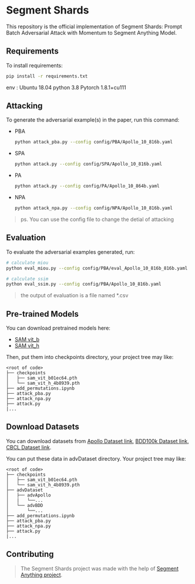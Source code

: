 # Segment Shards

This repository is the official implementation of Segment Shards: Prompt Batch Adversarial Attack with Momentum to Segment Anything Model.

## Requirements

To install requirements:

```bash
pip install -r requirements.txt
```

env : Ubuntu 18.04  python 3.8  Pytorch 1.8.1+cu111

## Attacking

To generate the adversarial example(s) in the paper, run this command:

- PBA

  ```bash
  python attack_pba.py --config config/PBA/Apollo_10_816b.yaml
  ```
- SPA

  ```bash
  python attack.py --config config/SPA/Apollo_10_816b.yaml
  ```
- PA

  ```bash
  python attack.py --config config/PA/Apollo_10_864b.yaml
  ```
- NPA

  ```bash
  python attack_npa.py --config config/NPA/Apollo_10_816b.yaml
  ```

> ps. You can use the config file to change the detial of attacking

## Evaluation

To evaluate the adversarial examples generated, run:

```bash
# calculate miou
python eval_miou.py --config config/PBA/eval_Apollo_10_816b_816b.yaml
```

```bash
# calculate ssim
python eval_ssim.py --config config/PBA/Apollo_10_816b.yaml
```

> the output of evaluation is a file named *.csv

## Pre-trained Models

You can download pretrained models here:

- [SAM vit_b](https://dl.fbaipublicfiles.com/segment_anything/sam_vit_b_01ec64.pth)
- [SAM vit_h](https://dl.fbaipublicfiles.com/segment_anything/sam_vit_h_4b8939.pth)

Then, put them into checkpoints directory, your project tree may like:

```
<root of code>
├── checkpoints
│   ├── sam_vit_b01ec64.pth
│   └── sam_vit_h_4b8939.pth
├── add_permutations.ipynb
├── attack_pba.py
├── attack_npa.py
├── attack.py
|...

```

## Download Datasets

You can download datasets from [Apollo Dataset link](https://apolloscape.auto/trajectory.html#to_download_href), [BDD100k Dataset link](https://bair.berkeley.edu/blog/2018/05/30/bdd/), [CBCL Dataset link](http://cbcl.mit.edu/software-datasets/streetscenes/).

You can put these data in advDataset directory. Your project tree may like:

```
<root of code>
├── checkpoints
│   ├── sam_vit_b01ec64.pth
│   └── sam_vit_h_4b8939.pth
├── advDataset
│   ├── advApollo
│   |   └──...
│   └── advBDD
│       └──...
├── add_permutations.ipynb
├── attack_pba.py
├── attack_npa.py
├── attack.py
|...

```

## Contributing

> The Segment Shards project was made with the help of [Segment Anything project](https://github.com/facebookresearch/segment-anything).
